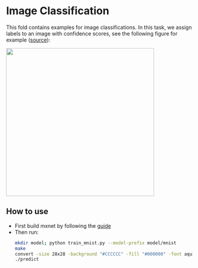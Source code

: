 # Image Classification

This fold contains examples for image classifications. In this task, we assign
labels to an image with confidence scores, see the following figure for example ([source](http://papers.nips.cc/paper/4824-imagenet-classification-with-deep-convolutional-neural-networks.pdf)):

<img src=https://raw.githubusercontent.com/dmlc/web-data/master/mxnet/image/image-classification.png
width=400/>

## How to use

+ First build mxnet by following the [guide](http://mxnet.readthedocs.org/en/latest/build.html)
+ Then run:
  ```bash
  mkdir model; python train_mnist.py --model-prefix model/mnist
  make
  convert -size 28x28 -background "#CCCCCC" -fill "#000000" -font aquafont.ttf caption:" 2 " testx.jpg
  ./predict
  ```

